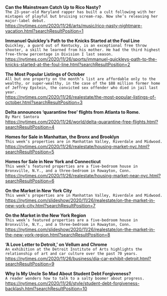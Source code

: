 **Can the Mainstream Catch Up to Rico Nasty?**\
`The 23-year-old Maryland rapper has built a cult following with her mixtapes of playful but bruising scream-rap. Now she’s releasing her major-label debut.`\
https://nytimes.com/2020/11/26/arts/music/rico-nasty-nightmare-vacation.html?searchResultPosition=1

**Immanuel Quickley’s Path to the Knicks Started at the Foul Line**\
`Quickley, a guard out of Kentucky, is an exceptional free throw shooter, a skill he learned from his mother. He had the third highest free-throw percentage in Division I last season.`\
https://nytimes.com/2020/11/26/sports/immanuel-quickleys-path-to-the-knicks-started-at-the-foul-line.html?searchResultPosition=2

**The Most Popular Listings of October**\
`All but one property on the month’s list are affordable only to the wealthy, or super-wealthy, in the case of the $88 million former home of Jeffrey Epstein, the convicted sex offender who died in jail last year.`\
https://nytimes.com/2020/11/26/realestate/the-most-popular-listings-of-october.html?searchResultPosition=3

**Delta announces ‘quarantine free’ flights from Atlanta to Rome.**\
`By Marc Santora`\
https://nytimes.com/2020/11/26/world/delta-quarantine-free-flights.html?searchResultPosition=4

**Homes for Sale in Manhattan, the Bronx and Brooklyn**\
`This week’s properties are in Manhattan Valley, Riverdale and Midwood.`\
https://nytimes.com/2020/11/26/realestate/housing-market-nyc.html?searchResultPosition=5

**Homes for Sale in New York and Connecticut**\
`This week’s featured properties are a five-bedroom house in Bronxville, N.Y., and a three-bedroom in Rowayton, Conn.`\
https://nytimes.com/2020/11/26/realestate/housing-market-near-nyc.html?searchResultPosition=6

**On the Market in New York City**\
`This week’s properties are in Manhattan Valley, Riverdale and Midwood.`\
https://nytimes.com/slideshow/2020/11/26/realestate/on-the-market-in-new-york-city.html?searchResultPosition=7

**On the Market in the New York Region**\
`This week’s featured properties are a five-bedroom house in Bronxville, N.Y., and a three-bedroom in Rowayton, Conn.`\
https://nytimes.com/slideshow/2020/11/26/realestate/on-the-market-in-the-new-york-region.html?searchResultPosition=8

**‘A Love Letter to Detroit,’ on Vellum and Chrome**\
`An exhibition at the Detroit Institute of Arts highlights the relationship of art and car culture over the past 70 years.`\
https://nytimes.com/2020/11/26/business/dia-car-exhibit-detroit.html?searchResultPosition=9

**Why Is My Uncle So Mad About Student Debt Forgiveness?**\
`A reader wonders how to talk to a salty boomer about progress.`\
https://nytimes.com/2020/11/26/style/student-debt-forgiveness-backlash.html?searchResultPosition=10

